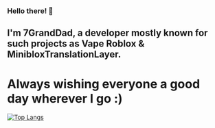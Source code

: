 ### Hello there! 👋
## I'm 7GrandDad, a developer mostly known for such projects as Vape Roblox & MinibloxTranslationLayer.
# Always wishing everyone a good day wherever I go :)

[![Top Langs](https://github-readme-stats.vercel.app/api/top-langs/?username=7granddadpgn&langs_count=8&theme=radical)](https://github.com/anuraghazra/github-readme-stats)
